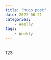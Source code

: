 ```yaml
---
title: "hugo post"
date: 2022-06-21
categories:
    - Weelly
tags:
    - Weekly
---
```


##
123